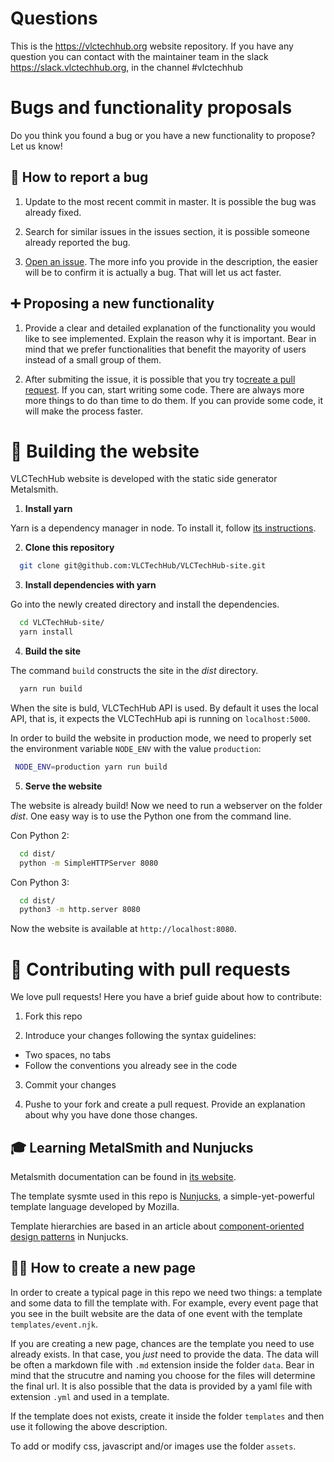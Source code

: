 # Questions

This is the https://vlctechhub.org website repository. If you have any question you can contact with the maintainer team in the slack https://slack.vlctechhub.org, in the channel #vlctechhub

# Bugs and functionality proposals

Do you think you found a bug or you have a new functionality to propose? Let us know!

## :bug: How to report a bug

1. Update to the most recent commit in master. It is possible the bug was already fixed.

2. Search for similar issues in the issues section, it is possible someone already reported the bug.

3. [Open an issue](https://github.com/VLCTechHub/VLCTechHub-site/issues/new). The more info you provide in the description, the easier will be to confirm it is actually a bug. That will let us act faster.

## :heavy_plus_sign: Proposing a new functionality

1. Provide a clear and detailed explanation of the functionality you would like to see implemented. Explain the reason why it is important. Bear in mind that we prefer functionalities that benefit the mayority of users instead of a small group of them.

2. After submiting the issue, it is possible that you try to[create a pull request](https://help.github.com/en/articles/creating-a-pull-request). If you can, start writing some code. There are always more more things to do than time to do them. If you can provide some code, it will make the process faster.

# 🚀 Building the website

VLCTechHub website is developed with the static side generator Metalsmith.

1. **Install yarn**

  Yarn is a dependency manager in node. To install it, follow [its instructions](https://yarnpkg.com/en/docs/install).

2. **Clone this repository**

```sh
  git clone git@github.com:VLCTechHub/VLCTechHub-site.git
```

3. **Install dependencies with yarn**

Go into the newly created directory and install the dependencies.

```sh
  cd VLCTechHub-site/
  yarn install
```

4. **Build the site**

The command `build` constructs the site in the _dist_ directory.

```sh
  yarn run build
```

When the site is buld, VLCTechHub API is used. By default it uses the local API, that is, it expects the VLCTechHub api is running on `localhost:5000`.

In order to build the website in production mode, we need to properly set the environment variable `NODE_ENV` with the value `production`:

```sh
 NODE_ENV=production yarn run build
```

5. **Serve the website**

The website is already build! Now we need to run a webserver on the folder _dist_. One easy way is to use the Python one from the command line.

Con Python 2:

```sh
  cd dist/
  python -m SimpleHTTPServer 8080
```

Con Python 3:

```sh
  cd dist/
  python3 -m http.server 8080
```

Now the website is available at `http://localhost:8080`.

# :gift: Contributing with pull requests

We love pull requests! Here you have a brief guide about how to contribute:

1. Fork this repo

2. Introduce your changes following the syntax guidelines:

- Two spaces, no tabs
- Follow the conventions you already see in the code

3. Commit your changes

4. Pushe to your fork and create a pull request. Provide an explanation about why you have done those changes.

## 🎓 Learning MetalSmith and Nunjucks

Metalsmith documentation can be found in [its website](https://metalsmith.io).

The template sysmte used in this repo is [Nunjucks](https://mozilla.github.io/nunjucks/), a simple-yet-powerful template language developed by Mozilla.

Template hierarchies are based in an article about [component-oriented design patterns](https://css-tricks.com/component-led-design-patterns-nunjucks-grunt/) in Nunjucks.

## :woman_technologist: How to create a new page

In order to create a typical page in this repo we need two things: a template and some data to fill the template with. For example, every event page that you see in the built website are the data of one event with the template `templates/event.njk`.

If you are creating a new page, chances are the template you need to use already exists. In that case, you _just_ need to provide the data. The data will be often a markdown file with `.md` extension inside the folder `data`. Bear in mind that the strucutre and naming you choose for the files will determine the final url. It is also possible that the data is provided by a yaml file with extension `.yml` and used in a template.

If the template does not exists, create it inside the folder `templates` and then use it following the above description.

To add or modify css, javascript and/or images use the folder `assets`.
